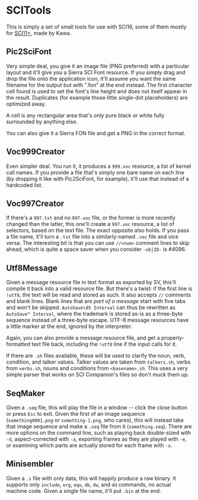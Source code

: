 # SCITools

This is simply a set of small tools for use with SCI16, some of them mostly for [SCI11+](<https://github.com/Kawa-oneechan/SCI11-Plus>), made by Kawa.

## Pic2SciFont

Very simple deal, you give it an image file (PNG preferred) with a particular layout and it'll give you a Sierra SCI Font resource. If you simply drag and drop the file onto the application icon, it'll assume you want the same filename for the output but with ".fon" at the end instead. The first character cell found is used to set the font's line height and does not itself appear in the result. Duplicates (for example those little single-dot placeholders) are optimized away.

A cell is any rectangular area that's *only* pure black or white fully surrounded by anything else.

You can also give it a Sierra FON file and get a PNG in the correct format.

## Voc999Creator

Even simpler deal. You run it, it produces a `999.voc` resource, a list of kernel call names. If you provide a file that's simply one bare name on each line (by dropping it like with Pic2SciFont, for example), it'll use that instead of a hardcoded list.

## Voc997Creator

If there's a `997.txt` and no `997.voc` file, or the former is more recently changed than the latter, this one'll create a `997.voc` resource, a list of selectors, based on the text file. The exact opposite also holds. If you pass a file name, it'll turn a `.txt` file into a similarly-named `.voc` file and vice versa. The interesting bit is that you can use `//<num>` comment lines to skip ahead, which is quite a space saver when you consider `-objID-` is #4096.

## Utf8Message

Given a message resource file in text format as exported by SV, this'll compile it back into a valid resource file. But there's a twist: if the first line is `!utf8`, the text will be read and stored as such. It also accepts `//` comments and blank lines. Blank lines that are *part of a message* start with five tabs and won't be skipped.
`AutoSave\05 Interval` can thus be rewritten as `AutoSave™ Interval`, where the trademark is stored as-is as a three-byte sequence instead of a three-byte escape. UTF-8 message resources have a little marker at the end, ignored by the interpreter.

Again, you can also provide a message resource file, and get a properly-formatted text file back, including the `!utf8` line if the input calls for it.

If there are `.sh` files available, these will be used to clarify the noun, verb, condition, and talker values. Talker values are taken from `talkers.sh`, verbs from `verbs.sh`, nouns and conditions from `<basename>.sh`. This uses a very simple parser that works on SCI Companion's files so don't muck them up.

## SeqMaker

Given a `.seq` file, this will play the file in a window -- click the close button or press `Esc` to exit. Given the first of an image sequence (`something0001.png` or `something-1.png`, who cares), this will instead take that image sequence and make a `.seq` file from it (`something.seq`). There are more options on the command line, such as playing back double-sized with `-d`, aspect-corrected with `-a`, exporting frames as they are played with `-e`, or examining which parts are actually stored for each frame with `-x`.

## Minisembler

Given a `.s` file with only data, this will happily produce a raw binary. It supports only `include`, `org`, `equ`, `db`, `dw`, and `dd` commands, no actual machine code. Given a single file name, it'll put `.bin` at the end.
